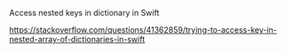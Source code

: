 Access nested keys in dictionary in Swift

https://stackoverflow.com/questions/41362859/trying-to-access-key-in-nested-array-of-dictionaries-in-swift
